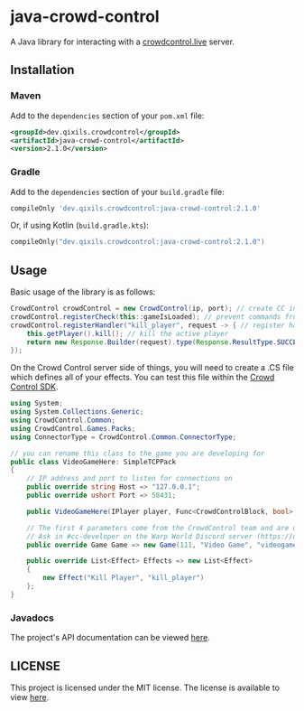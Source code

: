 # java-crowd-control
A Java library for interacting with a [crowdcontrol.live](https://crowdcontrol.live) server.

## Installation

### Maven

Add to the `dependencies` section of your `pom.xml` file:

```xml
<groupId>dev.qixils.crowdcontrol</groupId>
<artifactId>java-crowd-control</artifactId>
<version>2.1.0</version>
```

### Gradle

Add to the `dependencies` section of your `build.gradle` file:

```gradle
compileOnly 'dev.qixils.crowdcontrol:java-crowd-control:2.1.0'
```

Or, if using Kotlin (`build.gradle.kts`):

```kts
compileOnly("dev.qixils.crowdcontrol:java-crowd-control:2.1.0")
```

## Usage

Basic usage of the library is as follows:

```java
CrowdControl crowdControl = new CrowdControl(ip, port); // create CC instance
crowdControl.registerCheck(this::gameIsLoaded); // prevent commands from executing if the game hasn't loaded
crowdControl.registerHandler("kill_player", request -> { // register handler for the effect "kill_player"
    this.getPlayer().kill(); // kill the active player
    return new Response.Builder(request).type(Response.ResultType.SUCCESS).build(); // return that the player was successfully killed
});
```

On the Crowd Control server side of things, you will need to create a .CS file which defines all of your effects.
You can test this file within the [Crowd Control SDK](https://forum.warp.world/t/how-to-setup-and-use-the-crowd-control-sdk/5121).

```cs
using System;
using System.Collections.Generic;
using CrowdControl.Common;
using CrowdControl.Games.Packs;
using ConnectorType = CrowdControl.Common.ConnectorType;

// you can rename this class to the game you are developing for
public class VideoGameHere: SimpleTCPPack
{
    // IP address and port to listen for connections on
    public override string Host => "127.0.0.1";
    public override ushort Port => 58431;

    public VideoGameHere(IPlayer player, Func<CrowdControlBlock, bool> responseHandler, Action<object> statusUpdateHandler) : base(player, responseHandler, statusUpdateHandler) { }

    // The first 4 parameters come from the CrowdControl team and are only important for officially publishing your effect pack.
    // Ask in #cc-developer on the Warp World Discord server (https://discord.gg/jE7ktx477x) if you would like to publish your pack.
    public override Game Game => new Game(111, "Video Game", "videogame", "PC", ConnectorType.SimpleTCPConnector);

    public override List<Effect> Effects => new List<Effect>
    {
        new Effect("Kill Player", "kill_player")
    };
}
```

### Javadocs

The project's API documentation can be viewed [here](https://crowdcontrol.qixils.dev/apidocs/).

## LICENSE

This project is licensed under the MIT license. The license is available to view [here](https://github.com/qixils/java-crowd-control/blob/master/LICENSE).

